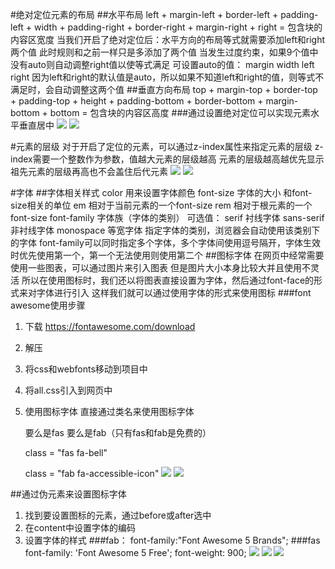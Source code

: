 #绝对定位元素的布局
##水平布局
	left + margin-left + border-left + padding-left + width + padding-right + border-right +  margin-right + right = 包含块的内容区宽度
	当我们开启了绝对定位后：水平方向的布局等式就需要添加left和right两个值
	此时规则和之前一样只是多添加了两个值
		当发生过度约束，如果9个值中没有auto则自动调整right值以使等式满足
	可设置auto的值：
		margin width left right
	因为left和right的默认值是auto，所以如果不知道left和right的值，则等式不满足时，会自动调整这两个值
##垂直方向布局
	top + margin-top + border-top + padding-top + height + padding-bottom + border-bottom +  margin-bottom + bottom = 包含块的内容区高度
###通过设置绝对定位可以实现元素水平垂直居中
![](/img/0723/1.png)
![](/img/0723/2.png)

#元素的层级
	对于开启了定位的元素，可以通过z-index属性来指定元素的层级
		z-index需要一个整数作为参数，值越大元素的层级越高
	元素的层级越高越优先显示
	祖先元素的层级再高也不会盖住后代元素
![](/img/0723/3.png)
![](/img/0723/4.png)

#字体
##字体相关样式
	color 用来设置字体颜色
	font-size 字体的大小
		和font-size相关的单位
		em 相对于当前元素的一个font-size
		rem 相对于根元素的一个font-size
	font-family 字体族（字体的类别）
		可选值：
			serif	衬线字体
			sans-serif	非衬线字体
			monospace	等宽字体
				指定字体的类别，浏览器会自动使用该类别下的字体
			font-family可以同时指定多个字体，多个字体间使用逗号隔开，字体生效时优先使用第一个，第一个无法使用则使用第二个
##图标字体
	在网页中经常需要使用一些图表，可以通过图片来引入图表
	但是图片大小本身比较大并且使用不灵活
	所以在使用图标时，我们还以将图表直接设置为字体，然后通过font-face的形式来对字体进行引入
	这样我们就可以通过使用字体的形式来使用图标
###font awesome使用步骤
1. 下载 https://fontawesome.com/download
2. 解压
3. 将css和webfonts移动到项目中
4. 将all.css引入到网页中
5. 使用图标字体	直接通过类名来使用图标字体

	要么是fas 要么是fab（只有fas和fab是免费的）

	class = "fas fa-bell"

	class = "fab fa-accessible-icon"
![](/img/0723/5.png)
![](/img/0723/6.png)

##通过伪元素来设置图标字体
1. 找到要设置图标的元素，通过before或after选中
2. 在content中设置字体的编码
3. 设置字体的样式
###fab：
	font-family:"Font Awesome 5 Brands";
###fas
	font-family: 'Font Awesome 5 Free';
	font-weight: 900;
![](/img/0723/7.png)
![](/img/0723/8.png)
![](/img/0723/9.png)

